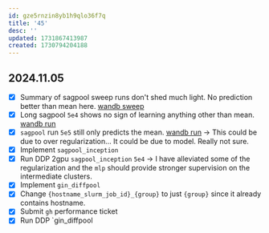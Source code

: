 ```yaml
---
id: gze5rnzin8yb1h9qlo36f7q
title: '45'
desc: ''
updated: 1731867413987
created: 1730794204188
---
```

## 2024.11.05

- [x] Summary of sagpool sweep runs don't shed much light. No prediction better than mean here. [wandb sweep](https://wandb.ai/zhao-group/torchcell_003-fit-int_cell_sagpool_5e4/sweeps/ow1gqtkc?nw=nwusermjvolk3)
- [x] Long sagpool `5e4` shows no sign of learning anything other than mean. [wandb run](https://wandb.ai/zhao-group/torchcell_003-fit-int_cell_sagpool_5e4/runs/noo5u8hz?nw=nwusermjvolk3)
- [x] `sagpool` run `5e5` still only predicts the mean. [wandb run](https://wandb.ai/zhao-group/torchcell_003-fit-int_cell_sagpool_5e5/runs/9ae9bdk6/overview) → This could be due to over regularization... It could be due to model. Really not sure.
- [x] Implement `sagpool_inception`
- [x] Run DDP 2gpu `sagpool_inception` `5e4` → I have alleviated some of the regularization and the `mlp` should provide stronger supervision on the intermediate clusters.
- [x] Implement `gin_diffpool`
- [x] Change `{hostname_slurm_job_id}_{group}` to just `{group}` since it already contains hostname.
- [x] Submit `gh` performance ticket
- [x] Run DDP `gin_diffpool
